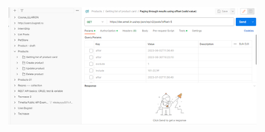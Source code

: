 <img src="https://github.com/NikUrs/NikolayUrsalov/blob/eaab2ad72bc3e4b6639d0bf1f515442d6cc2b4e4/img/Screenshot_5.png" width="700px">

